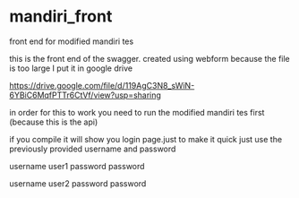 # mandiri_front
front end for modified mandiri tes

this is the front end of the swagger. created using webform
because the file is too large I put it in google drive

https://drive.google.com/file/d/119AgC3N8_sWiN-6YBiC6MqfPTTr6CtVf/view?usp=sharing

in order for this to work you need to run the modified mandiri tes first (because this is the api)

if you compile it will show you login page.just to make it quick just use the previously provided username and password

username  user1
password  password

username   user2
password  password
